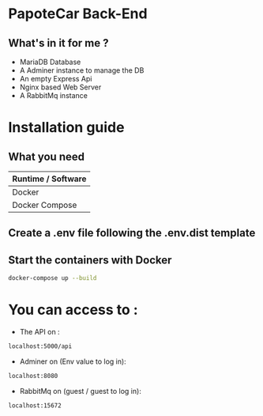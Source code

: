 # PapoteCar Back-End

## What's in it for me ?

- MariaDB Database
- A Adminer instance to manage the DB
- An empty Express Api
- Nginx based Web Server
- A RabbitMq instance

# Installation guide

## What you need

| Runtime / Software |
| ------------------ |
| Docker             |
| Docker Compose     |

## Create a .env file following the .env.dist template

## Start the containers with Docker

```sh
docker-compose up --build
```
# You can access to :
- The API on :
```sh
localhost:5000/api
```
- Adminer on (Env value to log in):
```sh
localhost:8080
```

- RabbitMq on (guest / guest to log in): 
```sh
localhost:15672
```
